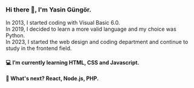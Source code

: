 ### Hi there 👋, I'm Yasin Güngör.

In 2013, I started coding with Visual Basic 6.0. </br>
In 2019, I decided to learn a more valid language and my choice was Python. </br>
In 2023, I started the web design and coding department and continue to study in the frontend field.

#### 💻 I’m currently learning HTML, CSS and Javascript.
#### 🤔 What's next? React, Node.js, PHP.

<!--
**ysngungor/ysngungor** is a ✨ _special_ ✨ repository because its `README.md` (this file) appears on your GitHub profile.

Here are some ideas to get you started:

- 🔭 I’m currently working on ...
- 🌱 I’m currently learning ...
- 👯 I’m looking to collaborate on ...
- 🤔 I’m looking for help with ...
- 💬 Ask me about ...
- 📫 How to reach me: ...
- 😄 Pronouns: ...
- ⚡ Fun fact: ...
-->

